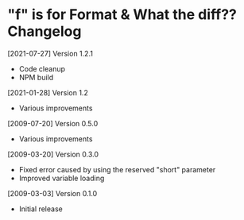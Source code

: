 # "f" is for Format & What the diff?? Changelog

[2021-07-27] Version 1.2.1
   - Code cleanup
   - NPM build

[2021-01-28] Version 1.2
   - Various improvements

[2009-07-20] Version 0.5.0
   - Various improvements

[2009-03-20] Version 0.3.0
   - Fixed error caused by using the reserved "short" parameter
   - Improved variable loading

[2009-03-03] Version 0.1.0
   - Initial release